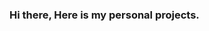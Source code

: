 ### Hi there, Here is my personal projects.

<!--
**lUKEdOWNEY/lUKEDOWNEY** is a ✨ _special_ ✨ repository because its `README.md` (this file) appears on your GitHub profile.

Here are some ideas to get you started:

- 🔭 I’m currently working on becoming a data engineer
- 🌱 I’m currently learning python
- 💬 Ask me about my dog
- 📫 How to reach me
- 😄 Pronouns: ...
-->
